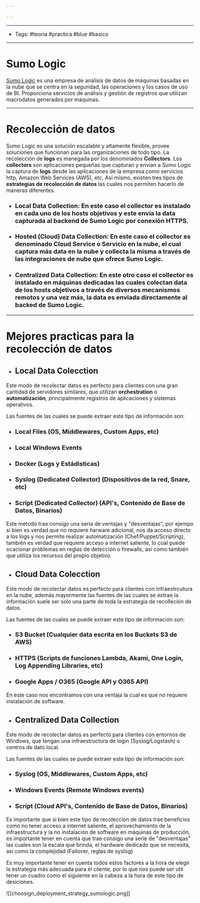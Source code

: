 ```yaml
---

---
```

---------------------
-  Tags: #teoria #practica #blue #basico
---------------------
# Sumo Logic
[Sumo Logic](https://www.sumologic.com/) es una empresa de análisis de datos de máquinas basadas en la nube que se centra en la seguridad, las operaciones y los casos de uso de BI. Proporciona servicios de análisis y gestión de registros que utilizan macrodatos generados por máquinas.

-----
# Recolección de datos
Sumo Logic es una solución escalable y altamente flexible, provee soluciones que funcionan para las organizaciones de todo tipo. La recolección de **logs** es manegada por los denominados **Collectors**.
Los **collectors** son aplicaciones pequeñas que capturan y envían a Sumo Logic la captura de **logs** desde las aplicaciones de la empresa como servicios http, Amazon Web Services (AWS), etc.
Así mismo, existen tres tipos de **estrategias de recolección de datos** las cuales nos permiten hacerlo de maneras diferentes.

- ### **Local Data Collection:** En este caso el **collector** es instalado en cada uno de los hosts objetivos y este envía la data capturada al backend de Sumo Logic por conexión HTTPS.

- ### **Hosted (Cloud) Data Collection:** En este caso el **collector** es denominado **Cloud Service** o Servicio en la nube, el cual captura más data en la nube y collecta la misma a través de las integraciones de nube que ofrece Sumo Logic.

- ### **Centralized Data Collection:** En este otro caso el **collector** es instalado en máquinas dedicadas las cuales colectan data de los hosts objetivos a través de diversos mecanismos remotos y una vez más, la data es enviada directamente al backed de Sumo Logic.
-----
# Mejores practicas para la recolección de datos

- ## Local Data Colecction 
Este modo de recolectar datos es perfecto para clientes con una gran cantidad de servidores similares, que utilizan **orchestration** o **automatización**, principalmente registros de aplicaciones y sistemas operativos.

Las fuentes de las cuales se puede extraer este tipo de información son:

- ### **Local Files** (OS, Middlewares, Custom Apps, etc)
- ### **Local Windows Events**
- ### **Docker** (Logs y Estádisticas)
- ### **Syslog (Dedicated Collector)** (Dispositivos de la red, Snare, etc)
- ### **Script (Dedicated Collector)** (API's, Contenido de Base de Datos, Binarios)

Este metodo trae consigo una seria de ventajas y "desventajas", por ejempo si bien es verdad que no requiere harware adicional, nos da acceso directo a los logs y nos permite realizar automatización (Chef/Puppet/Scripting), también es verdad que requiere acceso a internet saliente, lo cual puede ocacionar problemas en reglas de detección o firewalls, así como también que utiliza los recursos del propio objetivo.

- ## Cloud Data Colecction
Este modo de recolectar datos es perfecto para clientes con infraestrcutura en la nube, además mayormente las fuentes de las cuales se extrae la información suele ser solo una parte de toda la estrategia de recolleción de datos.

Las fuentes de las cuales se puede extraer este tipo de información son:

- ### **S3 Bucket** (Cualquier data escrita en los Buckets S3 de AWS)
- ### **HTTPS** (Scripts de funciones Lambda, Akami, One Login, Log Appending Libraries, etc)
- ### **Google Apps / O365** (Google API y O365 API)
En este caso nos encontramos con una ventaja la cual es que no requiere instalación de software.

- ## Centralized Data Collection
Este modo de recolectar datos es perfecto para clientes con entornos de Windows, que tengan una infraestructura de login (Syslog/Logstash) o centros de dato local.

Las fuentes de las cuales se puede extraer este tipo de información son:

- ### **Syslog** (OS, Middlewares, Custom Apps, etc)
- ### **Windows Events** (Remote Windows events)
- ### **Script** (Cloud API's, Contenido de Base de Datos, Binarios)
Es importante que si bien este tipo de recolección de datos trae beneficios como no tener acceso a internet saliente, el aprovechamiento de la infraestructura y la no instalación de software en máquinas de producción, es importante tener en cuenta que trae consigo una seríe de "desventajas" las cuales son la escala que brinda, el hardware dedicado que se necesita, así como la complejidad (Failover, reglas de syslog)

Es muy importante tener en cuenta todos estos factores a la hora de elegir la estrategía más adecuada para el cliente, por lo que nos puede ser util tener un cuadro como el siguiente en la cabeza a la hora de este tipo de desiciones.

![[choosign_deployment_strategy_sumologic.png]]